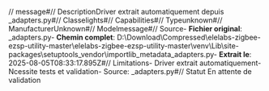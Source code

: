// message#// DescriptionDriver extrait automatiquement depuis _adapters.py#// Classelights#// Capabilities#// Typeunknown#// ManufacturerUnknown#// Modelmessage#// Source- **Fichier original**: _adapters.py- **Chemin complet**: D:\Download\Compressed\elelabs-zigbee-ezsp-utility-master\elelabs-zigbee-ezsp-utility-master\venv\Lib\site-packages\setuptools\_vendor\importlib_metadata\_adapters.py- **Extrait le**: 2025-08-05T08:33:17.895Z#// Limitations- Driver extrait automatiquement- Ncessite tests et validation- Source: _adapters.py#// Statut En attente de validation